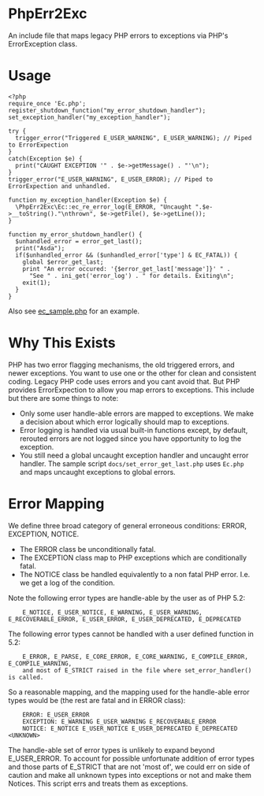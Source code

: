 # PhpErr2Exc
An include file that maps legacy PHP errors to exceptions via PHP's ErrorException class.

# Usage

    <?php
    require_once 'Ec.php';
    register_shutdown_function("my_error_shutdown_handler");
    set_exception_handler("my_exception_handler");

    try {
      trigger_error("Triggered E_USER_WARNING", E_USER_WARNING); // Piped to ErrorExpection
    }
    catch(Exception $e) {
      print("CAUGHT EXCEPTION '" . $e->getMessage() . "'\n");
    }
    trigger_error("E_USER_WARNING", E_USER_ERROR); // Piped to ErrorExpection and unhandled.

    function my_exception_handler(Exception $e) {
      \PhpErr2Exc\Ec::ec_re_error_log(E_ERROR, "Uncaught ".$e->__toString()."\nthrown", $e->getFile(), $e->getLine());
    }

    function my_error_shutdown_handler() {
      $unhandled_error = error_get_last();
      print("Asda");
      if($unhandled_error && ($unhandled_error['type'] & EC_FATAL)) {
        global $error_get_last;
        print "An error occured: '{$error_get_last['message']}' " .
          "See " . ini_get('error_log') . " for details. Exiting\n";
        exit(1);
      }
    }

Also see [ec_sample.php](docs/ec_sample.php) for an example.


# Why This Exists
PHP has two error flagging mechanisms, the old triggered errors, and newer exceptions. You want to use one or the other for clean and consistent coding. Legacy PHP code uses errors and you cant avoid that. But PHP provides ErrorExpection to allow you map errors to exceptions. This include but there are some things to note:

 * Only some user handle-able errors are mapped to exceptions. We make a decision about which error logically should map to exceptions.
 * Error logging is handled via usual built-in functions except, by default, rerouted errors are not logged since you have opportunity to log the exception.
 * You still need a global uncaught exception handler and uncaught error handler. The sample script `docs/set_error_get_last.php` uses `Ec.php` and maps uncaught exceptions to global errors.

# Error Mapping
We define three broad category of general erroneous conditions: ERROR, EXCEPTION, NOTICE.

 * The ERROR class be unconditionally fatal.
 * The EXCEPTION class map to PHP exceptions which are conditionally fatal.
 * The NOTICE class be handled equivalently to a non fatal PHP error. I.e. we get a log of the condition.

Note the following error types are handle-able by the user as of PHP 5.2:

        E_NOTICE, E_USER_NOTICE, E_WARNING, E_USER_WARNING, E_RECOVERABLE_ERROR, E_USER_ERROR, E_USER_DEPRECATED, E_DEPRECATED

The following error types cannot be handled with a user defined function in 5.2:

        E_ERROR, E_PARSE, E_CORE_ERROR, E_CORE_WARNING, E_COMPILE_ERROR, E_COMPILE_WARNING,
        and most of E_STRICT raised in the file where set_error_handler() is called.

So a reasonable mapping, and the mapping used for the handle-able error types would be (the rest are fatal and in ERROR class):

        ERROR: E_USER_ERROR
        EXCEPTION: E_WARNING E_USER_WARNING E_RECOVERABLE_ERROR
        NOTICE: E_NOTICE E_USER_NOTICE E_USER_DEPRECATED E_DEPRECATED <UNKNOWN>

The handle-able set of error types is unlikely to expand beyond E_USER_ERROR. To account for possible unfortunate addition of error types and those parts of E_STRICT that are not 'most of', we could err on side of caution and make all unknown types into exceptions or not and make them Notices. This script errs and treats them as exceptions.
